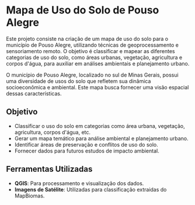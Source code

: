 # Mapa de Uso do Solo de Pouso Alegre

Este projeto consiste na criação de um mapa de uso do solo para o município de Pouso Alegre, utilizando técnicas de geoprocessamento e sensoriamento remoto. O objetivo é classificar e mapear as diferentes categorias de uso do solo, como áreas urbanas, vegetação, agricultura e corpos d'água, para auxiliar em análises ambientais e planejamento urbano.

O município de Pouso Alegre, localizado no sul de Minas Gerais, possui uma diversidade de usos do solo que refletem sua dinâmica socioeconômica e ambiental. Este mapa busca fornecer uma visão espacial dessas características.

## Objetivo
- Classificar o uso do solo em categorias como área urbana, vegetação, agricultura, corpos d'água, etc.
- Gerar um mapa temático para análise ambiental e planejamento urbano.
- Identificar áreas de preservação e conflitos de uso do solo.
- Fornecer dados para futuros estudos de impacto ambiental.

## Ferramentas Utilizadas
- **QGIS**: Para processamento e visualização dos dados.
- **Imagens de Satélite**: Utilizadas para classificação extraidas do MapBiomas.
